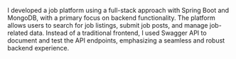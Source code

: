 I developed a job platform using a full-stack approach with Spring Boot and MongoDB, with a primary focus on backend functionality. The platform allows users to search for job listings, submit job posts, and manage job-related data. Instead of a traditional frontend, I used Swagger API to document and test the API endpoints, emphasizing a seamless and robust backend experience.

